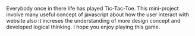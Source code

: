 Everybody once in there life has played Tic-Tac-Toe. This mini-project involve many useful concept of javascript about how the user interact with website also it increses the understanding of more design concept and developed logical thinking. I hope you enjoy playing this game. 
